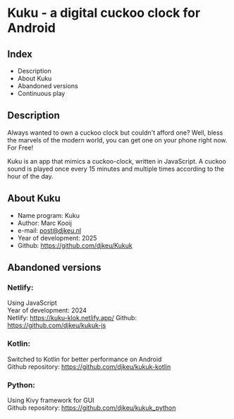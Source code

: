 # Kuku - a digital cuckoo clock for Android


## Index

- Description
- About Kuku
- Abandoned versions
- Continuous play


## Description

Always wanted to own a cuckoo clock but couldn't afford one?
Well, bless the marvels of the modern world, you can get one on your phone right now. For Free!

Kuku is an app that mimics a cuckoo-clock, written in JavaScript.
A cuckoo sound is played once every 15 minutes and multiple times according to the hour of the day.


## About Kuku

- Name program: Kuku
- Author: Marc Kooij
- e-mail: post@djkeu.nl
- Year of development: 2025
- Github: https://github.com/djkeu/Kukuk


## Abandoned versions

### Netlify:
Using JavaScript\
Year of development: 2024\
Netlify: https://kuku-klok.netlify.app/
Github: https://github.com/djkeu/kukuk-js

### Kotlin:
Switched to Kotlin for better performance on Android\
Github repository: https://github.com/djkeu/kukuk-kotlin

### Python:
Using Kivy framework for GUI\
Github repository: https://github.com/djkeu/kukuk_python
